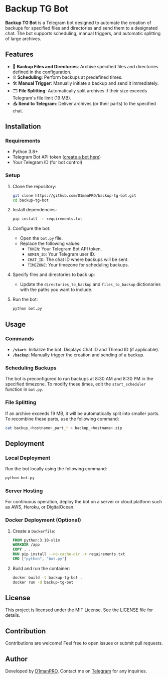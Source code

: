 # Backup TG Bot

**Backup TG Bot** is a Telegram bot designed to automate the creation of backups for specified files and directories and send them to a designated chat. The bot supports scheduling, manual triggers, and automatic splitting of large archives.

## Features

- 📁 **Backup Files and Directories**: Archive specified files and directories defined in the configuration.
- ⏰ **Scheduling**: Perform backups at predefined times.
- 🛠️ **Manual Trigger**: Manually initiate a backup and send it immediately.
- 🗂️ **File Splitting**: Automatically split archives if their size exceeds Telegram's file limit (19 MB).
- 📤 **Send to Telegram**: Deliver archives (or their parts) to the specified chat.

## Installation

### Requirements

- Python 3.8+
- Telegram Bot API token ([create a bot here](https://core.telegram.org/bots#botfather))
- Your Telegram ID (for bot control)

### Setup

1. Clone the repository:

   ```bash
   git clone https://github.com/D1manPRO/backup-tg-bot.git
   cd backup-tg-bot
   ```

2. Install dependencies:

   ```bash
   pip install -r requirements.txt
   ```

3. Configure the bot:
   - Open the `bot.py` file.
   - Replace the following values:
     - `TOKEN`: Your Telegram Bot API token.
     - `ADMIN_ID`: Your Telegram user ID.
     - `CHAT_ID`: The chat ID where backups will be sent.
     - `TIMEZONE`: Your timezone for scheduling backups.

4. Specify files and directories to back up:
   - Update the `directories_to_backup` and `files_to_backup` dictionaries with the paths you want to include.

5. Run the bot:

   ```bash
   python bot.py
   ```

## Usage

### Commands

- **`/start`**: Initialize the bot. Displays Chat ID and Thread ID (if applicable).
- **`/backup`**: Manually trigger the creation and sending of a backup.

### Scheduling Backups

The bot is preconfigured to run backups at 8:30 AM and 8:30 PM in the specified timezone. To modify these times, edit the `start_scheduler` function in `bot.py`.

### File Splitting

If an archive exceeds 19 MB, it will be automatically split into smaller parts. To recombine these parts, use the following command:

```bash
cat backup_<hostname>_part_* > backup_<hostname>.zip
```

## Deployment

### Local Deployment

Run the bot locally using the following command:

```bash
python bot.py
```

### Server Hosting

For continuous operation, deploy the bot on a server or cloud platform such as AWS, Heroku, or DigitalOcean.

### Docker Deployment (Optional)

1. Create a `Dockerfile`:

   ```dockerfile
   FROM python:3.10-slim
   WORKDIR /app
   COPY . .
   RUN pip install --no-cache-dir -r requirements.txt
   CMD ["python", "bot.py"]
   ```

2. Build and run the container:

   ```bash
   docker build -t backup-tg-bot .
   docker run -d backup-tg-bot
   ```

## License

This project is licensed under the MIT License. See the [LICENSE](LICENSE) file for details.

## Contribution

Contributions are welcome! Feel free to open issues or submit pull requests.

## Author

Developed by [D1manPRO](https://github.com/D1manPRO). Contact me on [Telegram](https://t.me/dpdevops) for any inquiries.
